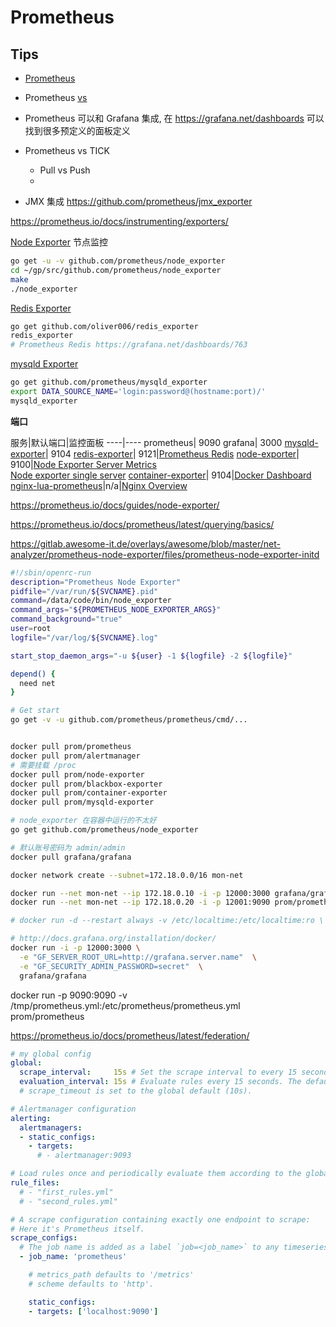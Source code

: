 # Prometheus

## Tips
* [Prometheus](https://prometheus.io)
* Prometheus [vs](https://prometheus.io/docs/introduction/comparison/)
* Prometheus 可以和 Grafana 集成, 在 https://grafana.net/dashboards 可以找到很多预定义的面板定义
* Prometheus vs TICK
  * Pull vs Push
  * 

* JMX 集成 https://github.com/prometheus/jmx_exporter


https://prometheus.io/docs/instrumenting/exporters/

[Node Exporter](https://github.com/prometheus/node_exporter) 节点监控

```bash
go get -u -v github.com/prometheus/node_exporter
cd ~/gp/src/github.com/prometheus/node_exporter
make
./node_exporter

```

[Redis Exporter](https://github.com/oliver006/redis_exporter)

```bash
go get github.com/oliver006/redis_exporter
redis_exporter
# Prometheus Redis https://grafana.net/dashboards/763
```

[mysqld Exporter](https://github.com/prometheus/mysqld_exporter)

```bash
go get github.com/prometheus/mysqld_exporter
export DATA_SOURCE_NAME='login:password@(hostname:port)/'
mysqld_exporter
```




__端口__

服务|默认端口|监控面板
----|----
prometheus| 9090
grafana| 3000
[mysqld-exporter](https://github.com/prometheus/mysqld_exporter)| 9104
[redis-exporter]((https://github.com/oliver006/redis_exporter))| 9121|[Prometheus Redis](https://grafana.net/dashboards/763)
[node-exporter](https://github.com/prometheus/node_exporter)| 9100|[Node Exporter Server Metrics](https://grafana.net/dashboards/405)<br>[Node exporter single server](https://grafana.net/dashboards/22)
[container-exporter](https://github.com/docker-infra/container_exporter)| 9104|[Docker Dashboard](https://grafana.net/dashboards/179)
[nginx-lua-prometheus](https://github.com/knyar/nginx-lua-prometheus)|n/a|[Nginx Overview](https://grafana.net/dashboards/462)

https://prometheus.io/docs/guides/node-exporter/

https://prometheus.io/docs/prometheus/latest/querying/basics/

https://gitlab.awesome-it.de/overlays/awesome/blob/master/net-analyzer/prometheus-node-exporter/files/prometheus-node-exporter-initd

```bash
#!/sbin/openrc-run
description="Prometheus Node Exporter"
pidfile="/var/run/${SVCNAME}.pid"
command=/data/code/bin/node_exporter
command_args="${PROMETHEUS_NODE_EXPORTER_ARGS}"
command_background="true"
user=root
logfile="/var/log/${SVCNAME}.log"

start_stop_daemon_args="-u ${user} -1 ${logfile} -2 ${logfile}"

depend() {
  need net
}
```

```bash
# Get start
go get -v -u github.com/prometheus/prometheus/cmd/...


docker pull prom/prometheus
docker pull prom/alertmanager
# 需要挂载 /proc
docker pull prom/node-exporter
docker pull prom/blackbox-exporter
docker pull prom/container-exporter
docker pull prom/mysqld-exporter

# node_exporter 在容器中运行的不太好
go get github.com/prometheus/node_exporter

# 默认账号密码为 admin/admin
docker pull grafana/grafana

docker network create --subnet=172.18.0.0/16 mon-net

docker run --net mon-net --ip 172.18.0.10 -i -p 12000:3000 grafana/grafana
docker run --net mon-net --ip 172.18.0.20 -i -p 12001:9090 prom/prometheus

# docker run -d --restart always -v /etc/localtime:/etc/localtime:ro \

# http://docs.grafana.org/installation/docker/
docker run -i -p 12000:3000 \
  -e "GF_SERVER_ROOT_URL=http://grafana.server.name"  \
  -e "GF_SECURITY_ADMIN_PASSWORD=secret"  \
  grafana/grafana


```

docker run -p 9090:9090 -v /tmp/prometheus.yml:/etc/prometheus/prometheus.yml \
       prom/prometheus


https://prometheus.io/docs/prometheus/latest/federation/

```yaml
# my global config
global:
  scrape_interval:     15s # Set the scrape interval to every 15 seconds. Default is every 1 minute.
  evaluation_interval: 15s # Evaluate rules every 15 seconds. The default is every 1 minute.
  # scrape_timeout is set to the global default (10s).

# Alertmanager configuration
alerting:
  alertmanagers:
  - static_configs:
    - targets:
      # - alertmanager:9093

# Load rules once and periodically evaluate them according to the global 'evaluation_interval'.
rule_files:
  # - "first_rules.yml"
  # - "second_rules.yml"

# A scrape configuration containing exactly one endpoint to scrape:
# Here it's Prometheus itself.
scrape_configs:
  # The job name is added as a label `job=<job_name>` to any timeseries scraped from this config.
  - job_name: 'prometheus'

    # metrics_path defaults to '/metrics'
    # scheme defaults to 'http'.

    static_configs:
    - targets: ['localhost:9090']
```
